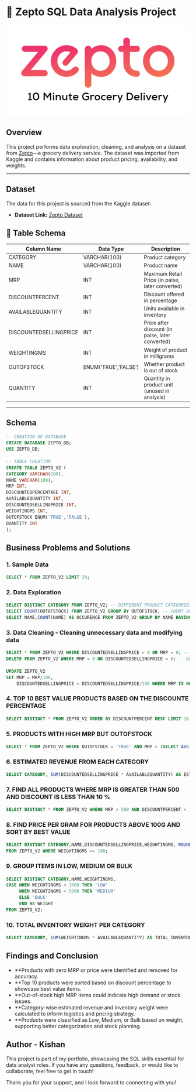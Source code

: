 
# 🛒 Zepto SQL Data Analysis Project

<img src="Zepto-logo.png" alt="Zepto Logo" style="display:block; margin-left:auto; margin-right:auto;" />

## Overview
This project performs data exploration, cleaning, and analysis on a dataset from [Zepto](https://www.zepto.com/)—a grocery delivery service. The dataset was imported from Kaggle and contains information about product pricing, availability, and weights.

---

## Dataset

The data for this project is sourced from the Kaggle dataset:

- **Dataset Link:** [Zepto Dataset](https://www.kaggle.com/datasets/palvinder2006/zepto-inventory-dataset)

## 🧾 Table Schema

| Column Name               | Data Type          | Description                                     |
|--------------------------|--------------------|-------------------------------------------------|
| CATEGORY                 | VARCHAR(100)       | Product category                                |
| NAME                     | VARCHAR(100)       | Product name                                    |
| MRP                      | INT                | Maximum Retail Price (in paise, later converted)|
| DISCOUNTPERCENT          | INT                | Discount offered in percentage                  |
| AVAILABLEQUANTITY        | INT                | Units available in inventory                    |
| DISCOUNTEDSELLINGPRICE   | INT                | Price after discount (in paise, later converted)|
| WEIGHTINGMS              | INT                | Weight of product in milligrams                 |
| OUTOFSTOCK               | ENUM('TRUE','FALSE')| Whether product is out of stock                |
| QUANTITY                 | INT                | Quantity in product unit (unused in analysis)   |

---


## Schema

```sql
-- CREATION OF DATABASE
CREATE DATABASE ZEPTO_DB;
USE ZEPTO_DB;

-- TABLE CREATION
CREATE TABLE ZEPTO_V2 (
CATEGORY VARCHAR(100),
NAME VARCHAR(100),
MRP INT,
DISCOUNTEDPERCENTAGE INT,
AVAILABLEQUANTITY INT,
DISCOUNTEDSELLINGPRICE INT,
WEIGHTINGMS INT,
OUTOFSTOCK ENUM('TRUE','FALSE'),
QUANTITY INT
);
```

## Business Problems and Solutions

### 1. Sample Data

```sql
SELECT * FROM ZEPTO_V2 LIMIT 20;
```


### 2. Data Exploration

```sql
SELECT DISTINCT CATEGORY FROM ZEPTO_V2; -- DIFFERENT PRODUCT CATEGORIES
SELECT COUNT(OUTOFSTOCK) FROM ZEPTO_V2 GROUP BY OUTOFSTOCK; -- COUNT OF OUTOFSTOCK AND INSTOCK
SELECT NAME,COUNT(NAME) AS OCCURENCE FROM ZEPTO_V2 GROUP BY NAME HAVING OCCURENCE > 1; -- PRODUCT HAVING MORE THAN 1 OCCURENCE
```

### 3. Data Cleaning - Cleaning unnecessary data and modifying data

```sql
SELECT * FROM ZEPTO_V2 WHERE DISCOUNTEDSELLINGPRICE = 0 OR MRP = 0; -- CHECKING IF ANY PRODUCT'S COST IS 0
DELETE FROM ZEPTO_V2 WHERE MRP = 0 OR DISCOUNTEDSELLINGPRICE = 0; -- DELETING THE ENTRY WHERE MRP OR SELLING PRICE IS 0

UPDATE ZEPTO_V2 
SET MRP = MRP/100,
	DISCOUNTEDSELLINGPRICE = DISCOUNTEDSELLINGPRICE/100 WHERE MRP IS NOT NULL; -- CONVERTING AMOUNT (PAISE -> RUPEES)
```

### 4. TOP 10 BEST VALUE PRODUCTS BASED ON THE DISCOUNTE PERCENTAGE

```sql
SELECT DISTINCT * FROM ZEPTO_V2 ORDER BY DISCOUNTPERCENT DESC LIMIT 10;
```



### 5. PRODUCTS WITH HIGH MRP BUT OUTOFSTOCK

```sql
SELECT * FROM ZEPTO_V2 WHERE OUTOFSTOCK = 'TRUE' AND MRP > (SELECT AVG(MRP) FROM ZEPTO_V2);
```

### 6. ESTIMATED REVENUE FROM EACH CATEGORY

```sql
SELECT CATEGORY, SUM(DISCOUNTEDSELLINGPRICE * AVAILABLEQUANTITY) AS ESTIMATED_REVENUE FROM ZEPTO_V2 GROUP BY CATEGORY;
```


### 7.  FIND ALL PRODUCTS WHERE MRP IS GREATER THAN 500 AND DISCOUNT IS LESS THAN 10 %

```sql
SELECT DISTINCT * FROM ZEPTO_V2 WHERE MRP > 500 AND DISCOUNTPERCENT < 10;
```


### 8. FIND PRICE PER GRAM FOR PRODUCTS ABOVE 100G AND SORT BY BEST VALUE

```sql
SELECT DISTINCT CATEGORY,NAME,DISCOUNTEDSELLINGPRICE,WEIGHTINGMS, ROUND(DISCOUNTEDSELLINGPRICE/WEIGHTINGMS,2) AS PRICE_PER_GM
FROM ZEPTO_V2 WHERE WEIGHTINGMS >= 100;
```

### 9. GROUP ITEMS IN LOW, MEDIUM OR BULK

```sql
SELECT DISTINCT CATEGORY,NAME,WEIGHTINGMS,
CASE WHEN WEIGHTINGMS < 1000 THEN 'LOW'
	 WHEN WEIGHTINGMS < 5000 THEN 'MEDIUM'
     ELSE 'BULK'
     END AS WEIGHT
FROM ZEPTO_V2;
```

### 10. TOTAL INVENTORY WEIGHT PER CATEGORY

```sql
SELECT CATEGORY, SUM(WEIGHTINGMS * AVAILABLEQUANTITY) AS TOTAL_INVENTORY_WEIGHT FROM ZEPTO_V2 GROUP BY CATEGORY;
```


## Findings and Conclusion

- **Products with zero MRP or price were identified and removed for accuracy.
- **Top 10 products were sorted based on discount percentage to showcase best value items.
- **Out-of-stock high MRP items could indicate high demand or stock issues.
- **Category-wise estimated revenue and inventory weight were calculated to inform logistics and pricing strategy.
- **Products were classified as Low, Medium, or Bulk based on weight, supporting better categorization and stock planning.

## Author - Kishan

This project is part of my portfolio, showcasing the SQL skills essential for data analyst roles. If you have any questions, feedback, or would like to collaborate, feel free to get in touch!

Thank you for your support, and I look forward to connecting with you!
